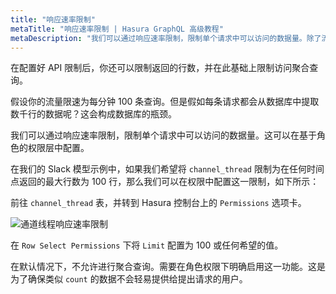 ```yaml
---
title: "响应速率限制"
metaTitle: "响应速率限制 | Hasura GraphQL 高级教程"
metaDescription: "我们可以通过响应速率限制，限制单个请求中可以访问的数据量。除了流量限速，响应速率限制对于避免造成数据库瓶颈非常重要"
---
```


在配置好 API 限制后，你还可以限制返回的行数，并在此基础上限制访问聚合查询。

假设你的流量限速为每分钟 100 条查询。但是假如每条请求都会从数据库中提取数千行的数据呢？这会构成数据库的瓶颈。

我们可以通过响应速率限制，限制单个请求中可以访问的数据量。这可以在基于角色的权限层中配置。

在我们的 Slack 模型示例中，如果我们希望将 `channel_thread` 限制为在任何时间点返回的最大行数为 100 行，那么我们可以在权限中配置这一限制，如下所示：

前往 `channel_thread` 表，并转到 Hasura 控制台上的 `Permissions` 选项卡。

![通道线程响应速率限制](https://graphql-engine-cdn.hasura.io/learn-hasura/assets/graphql-hasura-advanced/channel-thread-response-limit.png)

在 `Row Select Permissions` 下将 `Limit` 配置为 100 或任何希望的值。

在默认情况下，不允许进行聚合查询。需要在角色权限下明确启用这一功能。这是为了确保类似 `count` 的数据不会轻易提供给提出请求的用户。
